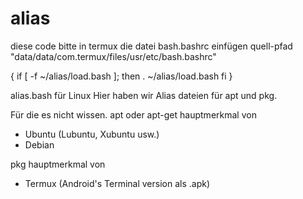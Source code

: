 # alias
diese code bitte in termux die datei bash.bashrc einfügen
quell-pfad "data/data/com.termux/files/usr/etc/bash.bashrc"

{
  if [ -f ~/alias/load.bash ]; then
     . ~/alias/load.bash
  fi
}

alias.bash für Linux
Hier haben wir Alias dateien für apt und pkg.

Für die es nicht wissen.
apt oder apt-get hauptmerkmal von
- Ubuntu (Lubuntu, Xubuntu usw.)
- Debian

pkg hauptmerkmal von
- Termux (Android's Terminal version als .apk)
